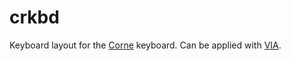 # crkbd
Keyboard layout for the [Corne](https://github.com/foostan/crkbd) keyboard. Can be applied with [VIA](https://www.caniusevia.com/).

